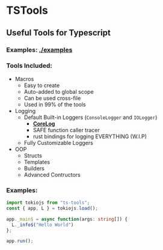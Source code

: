 # TSTools
## Useful Tools for Typescript
### Examples: [./examples](./examples/README.md)
### Tools Included:

* Macros
  * Easy to create
  * Auto-added to global scope
  * Can be used cross-file
  * Used in 99% of the tools
* Logging
  * Default Built-in Loggers (`ConsoleLogger` and `IOLogger`)
    * [**CoreLog**](./doc/CoreLog.md)
    * SAFE function caller tracer
    * rust bindings for logging EVERYTHING (W.I.P)
  * Fully Customizable Loggers
* OOP
  * Structs
  * Templates
  * Builders
  * Advanced Contructors

### Examples:

```ts
import tokiojs from "ts-tools";
const { app, L } = tokiojs.load();

app._main$ = async function(args: string[]) {
  L._info$("Hello World")
};

app.run();
```
